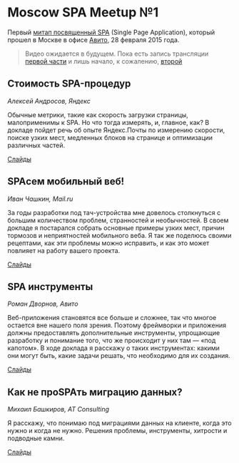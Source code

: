 # Moscow SPA Meetup №1

Первый [митап посвященный SPA](https://moscow-spa.timepad.ru/event/185632/) (Single Page Application), который прошел в Москве в офисе [Авито](https://www.avito.ru/), 28 февраля 2015 года.

> Видео ожидается в будущем. Пока есть запись трансляции [первой части](http://www.youtube.com/watch?v=WgkPCHB1Dvk) и лишь начало, к сожалению, [второй](http://www.youtube.com/watch?v=dZSiXcxITv8)

## Стоимость SPA-процедур

*Алексей Андросов, Яндекс*

Обычные метрики, такие как скорость загрузки страницы, малоприменимы к SPA. Но что тогда измерять, и, главное, как? В докладе пойдет речь об опыте Яндекс.Почты по измерению скорости, поиске узких мест, медленных блоков на странице и оптимизации различных частей.

[Слайды](http://doochik.github.io/talk-moscow-spa-280215/)
 
## SPAсем мобильный веб!

*Иван Чашкин, Mail.ru*

За годы разработки под тач-устройства мне довелось столкнуться с большим количеством проблем, странностей и необычностей. В своем докладе я постарался собрать основные примеры узких мест, причин тормозов и неприятностей мобильного веба. Я так же поделюсь своими рецептами, как эти проблемы можно исправить, и как это может повлияет на работу вашего проекта.

[Слайды](http://chashkin.com/meetups/moscowspa/)
 
## SPA инструменты

*Роман Дворнов, Авито*

Веб-приложения становятся все больше и сложнее, так что многое остается вне нашего поля зрения. Поэтому фреймворки и приложения должны предоставлять дополнительные инструменты, упрощающие разработку и понимание того, что же происходит у них там — «под капотом». В ходе доклада я расскажу о таких инструментах: какими они могут быть, какие задачи решать, что необходимо для их создания.

[Слайды](http://www.slideshare.net/basisjs/spa-45289195)
 
## Как не проSPAть миграцию данных?

*Михаил Башкиров, AT Consulting*

Я расскажу, что понимаю под миграциями данных на клиенте, когда это нужно и когда не нужно. Решения проблемы, инструменты, хитрости и подводные камни.

[Слайды](http://bashmish.com/pres/spa-migrations/)
